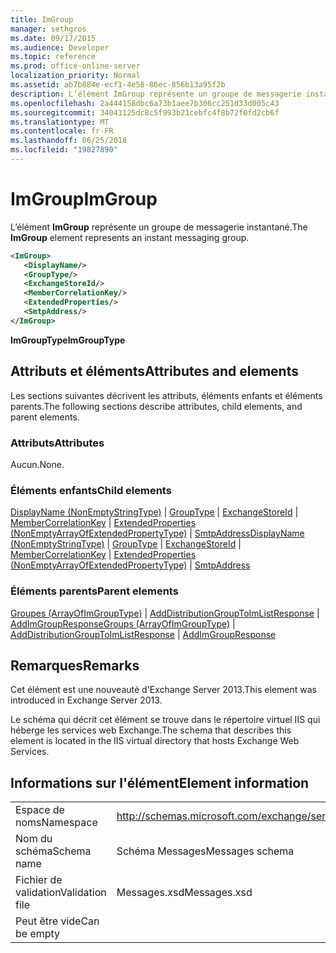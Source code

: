 ```yaml
---
title: ImGroup
manager: sethgros
ms.date: 09/17/2015
ms.audience: Developer
ms.topic: reference
ms.prod: office-online-server
localization_priority: Normal
ms.assetid: ab7b884e-ecf1-4e58-86ec-856b13a95f2b
description: L’élément ImGroup représente un groupe de messagerie instantané.
ms.openlocfilehash: 2a444158dbc6a73b1aee7b306cc251d33d005c43
ms.sourcegitcommit: 34041125dc8c5f993b21cebfc4f8b72f0fd2cb6f
ms.translationtype: MT
ms.contentlocale: fr-FR
ms.lasthandoff: 06/25/2018
ms.locfileid: "19827890"
---
```

# <a name="imgroup"></a><span data-ttu-id="593dd-103">ImGroup</span><span class="sxs-lookup"><span data-stu-id="593dd-103">ImGroup</span></span>

<span data-ttu-id="593dd-104">L’élément **ImGroup** représente un groupe de messagerie instantané.</span><span class="sxs-lookup"><span data-stu-id="593dd-104">The **ImGroup** element represents an instant messaging group.</span></span> 
  
```XML
<ImGroup>
   <DisplayName/>
   <GroupType/>
   <ExchangeStoreId/>
   <MemberCorrelationKey/>
   <ExtendedProperties/>
   <SmtpAddress/>
</ImGroup>
```

 <span data-ttu-id="593dd-105">**ImGroupType**</span><span class="sxs-lookup"><span data-stu-id="593dd-105">**ImGroupType**</span></span>
## <a name="attributes-and-elements"></a><span data-ttu-id="593dd-106">Attributs et éléments</span><span class="sxs-lookup"><span data-stu-id="593dd-106">Attributes and elements</span></span>

<span data-ttu-id="593dd-107">Les sections suivantes décrivent les attributs, éléments enfants et éléments parents.</span><span class="sxs-lookup"><span data-stu-id="593dd-107">The following sections describe attributes, child elements, and parent elements.</span></span>
  
### <a name="attributes"></a><span data-ttu-id="593dd-108">Attributs</span><span class="sxs-lookup"><span data-stu-id="593dd-108">Attributes</span></span>

<span data-ttu-id="593dd-109">Aucun.</span><span class="sxs-lookup"><span data-stu-id="593dd-109">None.</span></span>
  
### <a name="child-elements"></a><span data-ttu-id="593dd-110">Éléments enfants</span><span class="sxs-lookup"><span data-stu-id="593dd-110">Child elements</span></span>

<span data-ttu-id="593dd-111">[DisplayName (NonEmptyStringType)](displayname-nonemptystringtype.md) | [GroupType](grouptype.md) | [ExchangeStoreId](exchangestoreid.md) | [MemberCorrelationKey](membercorrelationkey.md) | [ExtendedProperties (NonEmptyArrayOfExtendedPropertyType)](extendedproperties-nonemptyarrayofextendedpropertytype.md)  |  [ SmtpAddress](smtpaddress.md)</span><span class="sxs-lookup"><span data-stu-id="593dd-111">[DisplayName (NonEmptyStringType)](displayname-nonemptystringtype.md) | [GroupType](grouptype.md) | [ExchangeStoreId](exchangestoreid.md) | [MemberCorrelationKey](membercorrelationkey.md) | [ExtendedProperties (NonEmptyArrayOfExtendedPropertyType)](extendedproperties-nonemptyarrayofextendedpropertytype.md) | [SmtpAddress](smtpaddress.md)</span></span>
  
### <a name="parent-elements"></a><span data-ttu-id="593dd-112">Éléments parents</span><span class="sxs-lookup"><span data-stu-id="593dd-112">Parent elements</span></span>

<span data-ttu-id="593dd-113">[Groupes (ArrayOfImGroupType)](groups-arrayofimgrouptype.md) | [AddDistributionGroupToImListResponse](adddistributiongrouptoimlistresponse.md) | [AddImGroupResponse](addimgroupresponse.md)</span><span class="sxs-lookup"><span data-stu-id="593dd-113">[Groups (ArrayOfImGroupType)](groups-arrayofimgrouptype.md) | [AddDistributionGroupToImListResponse](adddistributiongrouptoimlistresponse.md) | [AddImGroupResponse](addimgroupresponse.md)</span></span>
  
## <a name="remarks"></a><span data-ttu-id="593dd-114">Remarques</span><span class="sxs-lookup"><span data-stu-id="593dd-114">Remarks</span></span>

<span data-ttu-id="593dd-115">Cet élément est une nouveauté d'Exchange Server 2013.</span><span class="sxs-lookup"><span data-stu-id="593dd-115">This element was introduced in Exchange Server 2013.</span></span>
  
<span data-ttu-id="593dd-116">Le schéma qui décrit cet élément se trouve dans le répertoire virtuel IIS qui héberge les services web Exchange.</span><span class="sxs-lookup"><span data-stu-id="593dd-116">The schema that describes this element is located in the IIS virtual directory that hosts Exchange Web Services.</span></span>
  
## <a name="element-information"></a><span data-ttu-id="593dd-117">Informations sur l'élément</span><span class="sxs-lookup"><span data-stu-id="593dd-117">Element information</span></span>

|||
|:-----|:-----|
|<span data-ttu-id="593dd-118">Espace de noms</span><span class="sxs-lookup"><span data-stu-id="593dd-118">Namespace</span></span>  <br/> |http://schemas.microsoft.com/exchange/services/2006/messages  <br/> |
|<span data-ttu-id="593dd-119">Nom du schéma</span><span class="sxs-lookup"><span data-stu-id="593dd-119">Schema name</span></span>  <br/> |<span data-ttu-id="593dd-120">Schéma Messages</span><span class="sxs-lookup"><span data-stu-id="593dd-120">Messages schema</span></span>  <br/> |
|<span data-ttu-id="593dd-121">Fichier de validation</span><span class="sxs-lookup"><span data-stu-id="593dd-121">Validation file</span></span>  <br/> |<span data-ttu-id="593dd-122">Messages.xsd</span><span class="sxs-lookup"><span data-stu-id="593dd-122">Messages.xsd</span></span>  <br/> |
|<span data-ttu-id="593dd-123">Peut être vide</span><span class="sxs-lookup"><span data-stu-id="593dd-123">Can be empty</span></span>  <br/> ||
   

